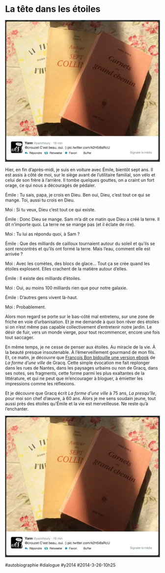 # La tête dans les étoiles

![](_i/corti.webp)

Hier, en fin d’après-midi, je suis en voiture avec Émile, bientôt sept ans. Il est assis à côté de moi, sur le siège avant de l’utilitaire familial, son vélo et celui de son frère à l’arrière. Il tombe quelques gouttes, on a craint un fort orage, ce qui nous a découragés de pédaler.

Émile : Tu sais, papa, je crois en Dieu. Ben oui, Dieu, c’est tout ce qui se mange. Toi, aussi tu crois en Dieu.

Moi : Si tu veux, Dieu c’est tout ce qui existe.

Émile : Donc Dieu se mange. Sam m’a dit ce matin que Dieu a créé la terre. Il dit n’importe quoi. La terre ne se mange pas (et il éclate de rire).

Moi : Tu lui as répondu quoi, à Sam ?

Émile : Que des milliards de cailloux tournaient autour du soleil et qu’ils se sont rencontrés et qu’ils ont formé la terre. Mais l’eau, comment elle est arrivée ?

Moi : Avec les comètes, des blocs de glace… Tout ça se crée quand les étoiles explosent. Elles crachent de la matière autour d’elles.

Émile : Il existe des milliards d’étoiles.

Moi : Oui, au moins 100 milliards rien que pour notre galaxie.

Émile : D’autres gens vivent là-haut.

Moi : Probablement.

Alors mon regard se porte sur le bas-côté mal entretenu, sur une zone de friche en voie d’urbanisation. Et je me demande à quoi bon rêver des étoiles si on n’est même pas capable collectivement d’entretenir notre jardin. Le désir de fuir, vers un monde vierge, pour tout recommencer, encore une fois tout saccager.

En même temps, je ne cesse de penser aux étoiles. Au miracle de la vie. À la beauté presque insoutenable. À l’émerveillement gourmand de mon fils. Et, ce matin, je découvre que [François Bon bidouille une version ebook](https://twitter.com/fbon/status/448712892083617792) de *La forme d’une ville* de Gracq. Cette simple évocation me fait replonger dans les rues de Nantes, dans les paysages urbains ou non de Gracq, dans ses notes, ses fragments, cette forme parmi les plus exaltantes de la littérature, et qui ne peut que m’encourager à bloguer, à émietter les impressions comme les réflexions.

Et je découvre que Gracq écrit *La forme d’une ville* à 75 ans, *La presqu’île*, pour moi son chef d’œuvre, à 60 ans. Alors je me sens soudain jeune, tout aussi près des étoiles qu’Émile et la vie est merveilleuse. Ne reste qu’à l’enchanter.

[![Gracq chez Corti par yannhoury](_i/corti.webp)](https://twitter.com/yannhoury/status/448736718947381248/photo/1)



#autobiographie #dialogue #y2014 #2014-3-26-10h25

